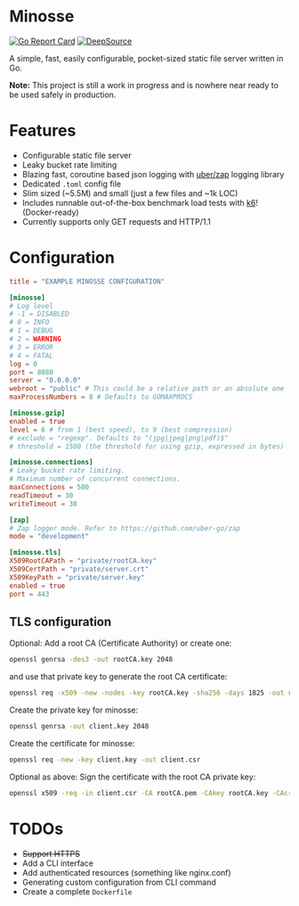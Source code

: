 # Minosse

[![Go Report Card](https://goreportcard.com/badge/github.com/mattiaforc/minosse)](https://goreportcard.com/report/github.com/mattiaforc/minosse) [![DeepSource](https://deepsource.io/gh/mattiaforc/minosse.svg/?label=active+issues&show_trend=true&token=z4fqvDDaQ8DUieUJyshHWC1g)](https://deepsource.io/gh/mattiaforc/minosse/?ref=repository-badge)

A simple, fast, easily configurable, pocket-sized static file server written in Go.

**Note:** This project is still a work in progress and is nowhere near ready to be used safely in production.

# Features

- Configurable static file server
- Leaky bucket rate limiting
- Blazing fast, coroutine based json logging with [uber/zap](https://github.com/uber-go/zap) logging library
- Dedicated `.toml` config file
- Slim sized (~5.5M) and small (just a few files and ~1k LOC)
- Includes runnable out-of-the-box benchmark load tests with [k6](https://k6.io)! (Docker-ready)
- Currently supports only GET requests and HTTP/1.1

# Configuration

```toml
title = "EXAMPLE MINOSSE CONFIGURATION"

[minosse]
# Log level
# -1 = DISABLED 
# 0 = INFO
# 1 = DEBUG
# 2 = WARNING
# 3 = ERROR
# 4 = FATAL
log = 0
port = 8080
server = "0.0.0.0"
webroot = "public" # This could be a relative path or an absolute one
maxProcessNumbers = 8 # Defaults to GOMAXPROCS

[minosse.gzip]
enabled = true
level = 6 # from 1 (best speed), to 9 (best compression)
# exclude = "regexp". Defaults to "(jpg|jpeg|png|pdf)$"
# threshold = 1500 (the threshold for using gzip, expressed in bytes)

[minosse.connections]
# Leaky bucket rate limiting.
# Maximum number of concurrent connections. 
maxConnections = 500
readTimeout = 30
writeTimeout = 30

[zap]
# Zap logger mode. Refer to https://github.com/uber-go/zap
mode = "development"

[minosse.tls]
X509RootCAPath = "private/rootCA.key"
X509CertPath = "private/server.crt"
X509KeyPath = "private/server.key"
enabled = true
port = 443

```

## TLS configuration

Optional: Add a root CA (Certificate Authority) or create one:
```sh
openssl genrsa -des3 -out rootCA.key 2048
```
and use that private key to generate the root CA certificate:
```sh
openssl req -x509 -new -nodes -key rootCA.key -sha256 -days 1825 -out rootCA.pem
```

Create the private key for minosse:
```sh
openssl genrsa -out client.key 2048
```
Create the certificate for minosse:
```sh
openssl req -new -key client.key -out client.csr
```

Optional as above: Sign the certificate with the root CA private key:
```sh
openssl x509 -req -in client.csr -CA rootCA.pem -CAkey rootCA.key -CAcreateserial -out client.crt -days 825 -sha256
```

# TODOs

- ~~Support HTTPS~~
- Add a CLI interface
- Add authenticated resources (something like nginx.conf)
- Generating custom configuration from CLI command
- Create a complete `Dockerfile` 
